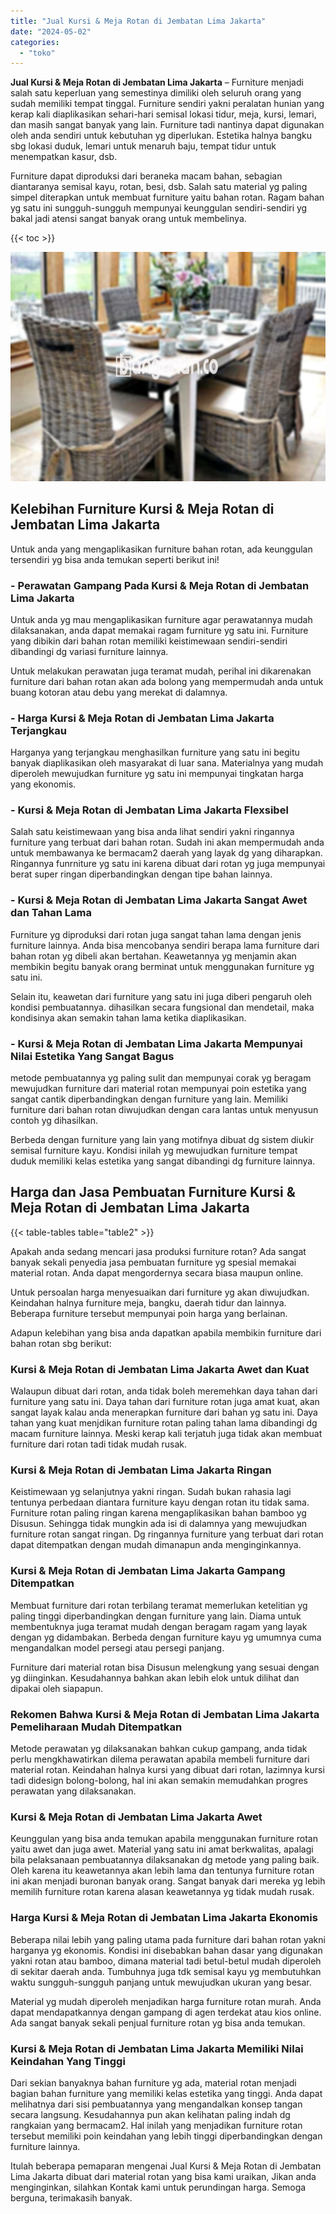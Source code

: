 ```yaml
---
title: "Jual Kursi & Meja Rotan di Jembatan Lima Jakarta"
date: "2024-05-02"
categories: 
  - "toko"
---
```


**Jual Kursi & Meja Rotan di Jembatan Lima Jakarta** – Furniture menjadi salah satu keperluan yang semestinya dimiliki oleh seluruh orang yang sudah memiliki tempat tinggal. Furniture sendiri yakni peralatan hunian yang kerap kali diaplikasikan sehari-hari semisal lokasi tidur, meja, kursi, lemari, dan masih sangat banyak yang lain. Furniture tadi nantinya dapat digunakan oleh anda sendiri untuk kebutuhan yg diperlukan. Estetika halnya bangku sbg lokasi duduk, lemari untuk menaruh baju, tempat tidur untuk menempatkan kasur, dsb.

Furniture dapat diproduksi dari beraneka macam bahan, sebagian diantaranya semisal kayu, rotan, besi, dsb. Salah satu material yg paling simpel diterapkan untuk membuat furniture yaitu bahan rotan. Ragam bahan yg satu ini sungguh-sungguh mempunyai keunggulan sendiri-sendiri yg bakal jadi atensi sangat banyak orang untuk membelinya.

{{< toc >}}

![Jual Kursi & Meja Rotan di Jembatan Lima Jakarta](/images/kursi-meja-rotan-murah02.png)

## Kelebihan Furniture Kursi & Meja Rotan di Jembatan Lima Jakarta

Untuk anda yang mengaplikasikan furniture bahan rotan, ada keunggulan tersendiri yg bisa anda temukan seperti berikut ini!

### \- Perawatan Gampang Pada Kursi & Meja Rotan di Jembatan Lima Jakarta

Untuk anda yg mau mengaplikasikan furniture agar perawatannya mudah dilaksanakan, anda dapat memakai ragam furniture yg satu ini. Furniture yang dibikin dari bahan rotan memiliki keistimewaan sendiri-sendiri dibandingi dg variasi furniture lainnya.

Untuk melakukan perawatan juga teramat mudah, perihal ini dikarenakan furniture dari bahan rotan akan ada bolong yang mempermudah anda untuk buang kotoran atau debu yang merekat di dalamnya.

### \- Harga Kursi & Meja Rotan di Jembatan Lima Jakarta Terjangkau

Harganya yang terjangkau menghasilkan furniture yang satu ini begitu banyak diaplikasikan oleh masyarakat di luar sana. Materialnya yang mudah diperoleh mewujudkan furniture yg satu ini mempunyai tingkatan harga yang ekonomis.

### \- Kursi & Meja Rotan di Jembatan Lima Jakarta Flexsibel

Salah satu keistimewaan yang bisa anda lihat sendiri yakni ringannya furniture yang terbuat dari bahan rotan. Sudah ini akan mempermudah anda untuk membawanya ke bermacam2 daerah yang layak dg yang diharapkan. Ringannya funrniture yg satu ini karena dibuat dari rotan yg juga mempunyai berat super ringan diperbandingkan dengan tipe bahan lainnya.

### \- Kursi & Meja Rotan di Jembatan Lima Jakarta Sangat Awet dan Tahan Lama

Furniture yg diproduksi dari rotan juga sangat tahan lama dengan jenis furniture lainnya. Anda bisa mencobanya sendiri berapa lama furniture dari bahan rotan yg dibeli akan bertahan. Keawetannya yg menjamin akan membikin begitu banyak orang berminat untuk menggunakan furniture yg satu ini.

Selain itu, keawetan dari furniture yang satu ini juga diberi pengaruh oleh kondisi pembuatannya. dihasilkan secara fungsional dan mendetail, maka kondisinya akan semakin tahan lama ketika diaplikasikan.

### \- Kursi & Meja Rotan di Jembatan Lima Jakarta Mempunyai Nilai Estetika Yang Sangat Bagus

metode pembuatannya yg paling sulit dan mempunyai corak yg beragam mewujudkan furniture dari material rotan mempunyai poin estetika yang sangat cantik diperbandingkan dengan furniture yang lain. Memiliki furniture dari bahan rotan diwujudkan dengan cara lantas untuk menyusun contoh yg dihasilkan.

Berbeda dengan furniture yang lain yang motifnya dibuat dg sistem diukir semisal furniture kayu. Kondisi inilah yg mewujudkan furniture tempat duduk memiliki kelas estetika yang sangat dibandingi dg furniture lainnya.

## Harga dan Jasa Pembuatan Furniture Kursi & Meja Rotan di Jembatan Lima Jakarta

{{< table-tables table="table2" >}}

Apakah anda sedang mencari jasa produksi furniture rotan? Ada sangat banyak sekali penyedia jasa pembuatan furniture yg spesial memakai material rotan. Anda dapat mengordernya secara biasa maupun online.

Untuk persoalan harga menyesuaikan dari furniture yg akan diwujudkan. Keindahan halnya furniture meja, bangku, daerah tidur dan lainnya. Beberapa furniture tersebut mempunyai poin harga yang berlainan.

Adapun kelebihan yang bisa anda dapatkan apabila membikin furniture dari bahan rotan sbg berikut:

### Kursi & Meja Rotan di Jembatan Lima Jakarta Awet dan Kuat

Walaupun dibuat dari rotan, anda tidak boleh meremehkan daya tahan dari furniture yang satu ini. Daya tahan dari furniture rotan juga amat kuat, akan sangat layak kalau anda menerapkan furniture dari bahan yg satu ini. Daya tahan yang kuat menjdikan furniture rotan paling tahan lama dibandingi dg macam furniture lainnya. Meski kerap kali terjatuh juga tidak akan membuat furniture dari rotan tadi tidak mudah rusak.

### Kursi & Meja Rotan di Jembatan Lima Jakarta Ringan

Keistimewaan yg selanjutnya yakni ringan. Sudah bukan rahasia lagi tentunya perbedaan diantara furniture kayu dengan rotan itu tidak sama. Furniture rotan paling ringan karena mengaplikasikan bahan bamboo yg Disusun. Sehingga tidak mungkin ada isi di dalamnya yang mewujudkan furniture rotan sangat ringan. Dg ringannya furniture yang terbuat dari rotan dapat ditempatkan dengan mudah dimanapun anda menginginkannya.

### Kursi & Meja Rotan di Jembatan Lima Jakarta Gampang Ditempatkan

Membuat furniture dari rotan terbilang teramat memerlukan ketelitian yg paling tinggi diperbandingkan dengan furniture yang lain. Diama untuk membentuknya juga teramat mudah dengan beragam ragam yang layak dengan yg didambakan. Berbeda dengan furniture kayu yg umumnya cuma mengandalkan model persegi atau persegi panjang.

Furniture dari material rotan bisa Disusun melengkung yang sesuai dengan yg diinginkan. Kesudahannya bahkan akan lebih elok untuk dilihat dan dipakai oleh siapapun.

### Rekomen Bahwa Kursi & Meja Rotan di Jembatan Lima Jakarta Pemeliharaan Mudah Ditempatkan

Metode perawatan yg dilaksanakan bahkan cukup gampang, anda tidak perlu mengkhawatirkan dilema perawatan apabila membeli furniture dari material rotan. Keindahan halnya kursi yang dibuat dari rotan, lazimnya kursi tadi didesign bolong-bolong, hal ini akan semakin memudahkan progres perawatan yang dilaksanakan.

### Kursi & Meja Rotan di Jembatan Lima Jakarta Awet

Keunggulan yang bisa anda temukan apabila menggunakan furniture rotan yaitu awet dan juga awet. Material yang satu ini amat berkwalitas, apalagi bila pelaksanaan pembuatannya dilaksanakan dg metode yang paling baik. Oleh karena itu keawetannya akan lebih lama dan tentunya furniture rotan ini akan menjadi buronan banyak orang. Sangat banyak dari mereka yg lebih memilih furniture rotan karena alasan keawetannya yg tidak mudah rusak.

### Harga Kursi & Meja Rotan di Jembatan Lima Jakarta Ekonomis

Beberapa nilai lebih yang paling utama pada furniture dari bahan rotan yakni harganya yg ekonomis. Kondisi ini disebabkan bahan dasar yang digunakan yakni rotan atau bamboo, dimana material tadi betul-betul mudah diperoleh di sekitar daerah anda. Tumbuhnya juga tdk semisal kayu yg membutuhkan waktu sungguh-sungguh panjang untuk mewujudkan ukuran yang besar.

Material yg mudah diperoleh menjadikan harga furniture rotan murah. Anda dapat mendapatkannya dengan gampang di agen terdekat atau kios online. Ada sangat banyak sekali penjual furniture rotan yg bisa anda temukan.

### Kursi & Meja Rotan di Jembatan Lima Jakarta Memiliki Nilai Keindahan Yang Tinggi

Dari sekian banyaknya bahan furniture yg ada, material rotan menjadi bagian bahan furniture yang memiliki kelas estetika yang tinggi. Anda dapat melihatnya dari sisi pembuatannya yang mengandalkan konsep tangan secara langsung. Kesudahannya pun akan kelihatan paling indah dg rangkaian yang bermacam2. Hal inilah yang menjadikan furniture rotan tersebut memiliki poin keindahan yang lebih tinggi diperbandingkan dengan furniture lainnya.

Itulah beberapa pemaparan mengenai Jual Kursi & Meja Rotan di Jembatan Lima Jakarta dibuat dari material rotan yang bisa kami uraikan, Jikan anda menginginkan, silahkan Kontak kami untuk perundingan harga. Semoga berguna, terimakasih banyak.
